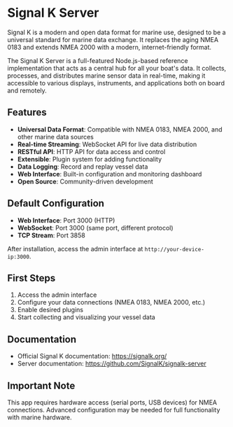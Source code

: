 # Signal K Server

Signal K is a modern and open data format for marine use, designed to be a universal standard for marine data exchange. It replaces the aging NMEA 0183 and extends NMEA 2000 with a modern, internet-friendly format.

The Signal K Server is a full-featured Node.js-based reference implementation that acts as a central hub for all your boat's data. It collects, processes, and distributes marine sensor data in real-time, making it accessible to various displays, instruments, and applications both on board and remotely.

## Features

- **Universal Data Format**: Compatible with NMEA 0183, NMEA 2000, and other marine data sources
- **Real-time Streaming**: WebSocket API for live data distribution
- **RESTful API**: HTTP API for data access and control
- **Extensible**: Plugin system for adding functionality
- **Data Logging**: Record and replay vessel data
- **Web Interface**: Built-in configuration and monitoring dashboard
- **Open Source**: Community-driven development

## Default Configuration

- **Web Interface**: Port 3000 (HTTP)
- **WebSocket**: Port 3000 (same port, different protocol)
- **TCP Stream**: Port 3858

After installation, access the admin interface at `http://your-device-ip:3000`.

## First Steps

1. Access the admin interface
2. Configure your data connections (NMEA 0183, NMEA 2000, etc.)
3. Enable desired plugins
4. Start collecting and visualizing your vessel data

## Documentation

- Official Signal K documentation: https://signalk.org/
- Server documentation: https://github.com/SignalK/signalk-server

## Important Note

This app requires hardware access (serial ports, USB devices) for NMEA connections. Advanced configuration may be needed for full functionality with marine hardware.
